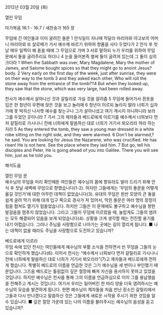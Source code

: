 2012년 03월 20일 (화)

열린 무덤



마가복음 16:1 - 16:7 / 새찬송가 165 장


무덤에 간 여인들과 이미 굴려진 돌문
1 안식일이 지나매 막달라 마리아와 야고보의 어머니 마리아와 또 살로메가 가서 예수께 바르기 위하여 향품을 사다 두었다가 2 안식 후 첫날 매우 일찍이 해 돋을 때에 그 무덤으로 가며 3 서로 말하되 누가 우리를 위하여 무덤 문에서 돌을 굴려주리요 하더니 4 눈을 들어본즉 벌써 돌이 굴려져 있는데 그 돌이 심히 크더라
1 When the Sabbath was over, Mary Magdalene, Mary the mother of James, and Salome bought spices so that they might go to anoint Jesus?body. 2 Very early on the first day of the week, just after sunrise, they were on their way to the tomb 3 and they asked each other, Who will roll the stone away from the entrance of the tomb??4 But when they looked up, they saw that the stone, which was very large, had been rolled away.

천사가 예수께서 살아나신 것과 갈릴리로 가실 것을 알려줌
5 무덤에 들어가서 흰옷을 입은 한 청년이 우편에 앉은 것을 보고 놀라매 6 청년이 이르되 놀라지 말라 너희가 십자가에 못 박히신 나사렛 예수를 찾는구나 그가 살아나셨고 여기 계시지 아니하니라 보라 그를 두었던 곳이니라 7 가서 그의 제자들과 베드로에게 이르기를 예수께서 너희보다 먼저 갈릴리로 가시나니 전에 너희에게 말씀하신 대로 너희가 거기서 뵈오리라 하라 하는지라
5 As they entered the tomb, they saw a young man dressed in a white robe sitting on the right side, and they were alarmed. 6 Don't be alarmed,?he said. You are looking for Jesus the Nazarene, who was crucified. He has risen! He is not here. See the place where they laid him. 7 But go, tell his disciples and Peter, He is going ahead of you into Galilee. There you will see him, just as he told you.

해석도움





열린 무덤 문  
예수님의 무덤을 미리 확인해둔 여인들은 예수님의 몸에 향유라도 발라 드리기 위해 안식 후 첫날 새벽에 무덤으로 향했습니다(1-2). 하지만 그들에게는 ‘무덤의 돌문을 어떻게 옮길 것인가’에 대한 아무런 대책이 없었습니다(3). 유대의 무덤은 원반 모양의 큰 돌을 쉽게 굴려 막기 위해 대개 입구 쪽으로 경사가 져 있어서, 막힌 돌문은 여러 명의 장정이 힘을 합쳐도 열기가 힘들었습니다. 하지만 그들은 이 문제에도 불구하고 예수님을 향한 발걸음을 멈추지 않았습니다. 그리고 그들이 무덤에 이르렀을 때, 놀랍게도 그들의 염려는 모두 해결되어 있음을 보게 되었습니다(4). 상황을 크게 생각할 때는 전진할 용기를 내기 어렵습니다. 그러나 주님을 사랑함으로 나아가는 곳에는 길이 열리게 됩니다.
■ 나는 대책이 없을 때라도 주님을 사랑함으로 도전하고 있습니까?

베드로에게 이르라  
무덤 속에 있던 천사는 여인들에게 예수님의 부활 소식을 전하면서 빈 무덤을 그들의 눈으로 확인하게 했습니다(6). 이어서 천사는 “예수께서 너희보다 먼저 갈릴리로 가시나니 전에 너희에게 말씀하신 대로 너희가 거기서 뵈오리라”(7)고 제자들과 베드로에게 전하게 했습니다. 특별히 베드로의 이름을 언급한 것은 그가 예수님을 세 번이나 부인했기 때문입니다. 그즈음 베드로는 틀림없이 깊은 절망에 빠져 자신을 용서하지 못하고 있었을 것입니다. 하지만 예수님은 천사를 통해 그의 이름을 언급하심으로 이미 그를 용납했음을 전해주고 계시는 것입니다. 여기서 우리는 잃어버린 한 마리 양을 더욱 염려하시는 예수님의 모습을 발견하게 됩니다. 한편 예수님이 제자들을 처음 만난 장소인 갈릴리에서 그들과 다시 만나겠다고 말씀하신 것은 그들에게 새로운 시작을 주시기 위한 것임을 알 수 있습니다.
■ 깊은 절망 가운데 있는 나의 이름을 불러주시는 예수님의 음성을 듣고 있습니까?